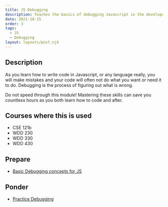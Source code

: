 ```yaml
---
title: JS Debugging
description: Teaches the basics of debugging Javascript in the developer tools of the browser
date: 2021-10-15
order: 3
tags:
  - JS
  - Debugging
layout: layouts/post.njk
---
```


## Description

As you learn how to write code in Javascript, or any language really, you will make mistakes and your code will often not do what you want or need it to do. Debugging is the process of figuring out what is wrong.

Do not speed through this module! Mastering these skills can save you countless hours as you both learn how to code and after.

## Courses where this is used

- CSE 121b
- WDD 230
- WDD 330
- WDD 430

## Prepare

- [Basic Debugging concepts for JS](prepare1/)

## Ponder

- [Practice Debugging](ponder1/)
